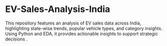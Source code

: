 # EV-Sales-Analysis-India
This repository features an analysis of EV sales data across India, highlighting state-wise trends, popular vehicle types, and category insights. Using Python and EDA, it provides actionable insights to support strategic decisions .
